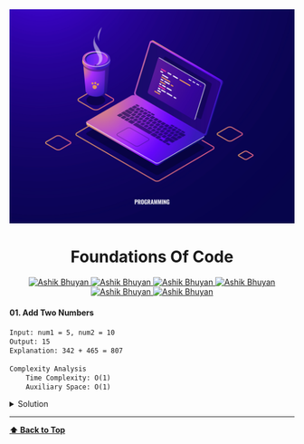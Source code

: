 <img src='./images/programming.jpg' alt='FoundationsOfCode' id='header'/>

<h1 align="center" >Foundations Of Code</h1>


<div align="center" >

<a href="mailto:ashikbhuyan.swe.diu@gmail.com">
<img
src='https://img.shields.io/badge/Gmail-D14836?style=for-the-badge&logo=gmail&logoColor=white'
alt='Ashik Bhuyan'
/>
</a>

<a href="tel:+8801793605043">
<img
src='https://img.shields.io/badge/WhatsApp-25D366?style=for-the-badge&logo=whatsapp&logoColor=white'
alt='Ashik Bhuyan'
/>
</a>
<a href="https://portfolio-70e38.web.app/" target="_blank">
<img
src='https://img.shields.io/badge/website-000000?style=for-the-badge&logo=About.me&logoColor=white'
alt='Ashik Bhuyan'
/>
</a>
<a href="https://www.facebook.com/ashikbhuyan17" target="_blank">
<img
src='https://img.shields.io/badge/Facebook-1877F2?style=for-the-badge&logo=facebook&logoColor=white'
alt='Ashik Bhuyan'
/>
</a>

<a href="https://www.linkedin.com/in/ashik17/" target="_blank">
<img
src='https://img.shields.io/badge/LinkedIn-0077B5?style=for-the-badge&logo=linkedin&logoColor=white'
alt='Ashik Bhuyan'
/>
</a>

<a href="https://github.com/ashikbhuyan17" target="_blank">
<img
src='https://img.shields.io/badge/GitHub-100000?style=for-the-badge&logo=github&logoColor=white'
alt='Ashik Bhuyan'
/>
</a>

</div>

<!-- <h1 align="center" >Array CRUD(create,read,update,delete) Operation </h1> -->


#### 01. Add Two Numbers

```
Input: num1 = 5, num2 = 10
Output: 15
Explanation: 342 + 465 = 807

Complexity Analysis
    Time Complexity: O(1)
    Auxiliary Space: O(1)
```

<details><summary style="cursor:pointer">Solution</summary>

```py
num1 = 5;
num2 = 10;
sum = num1 + num2;
print(sum); // Output: 15
```
</details>

---
**[⬆ Back to Top](#header)**


</details>



